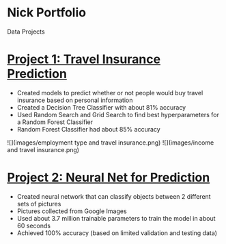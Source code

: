 # Nick Portfolio
Data Projects

# [Project 1: Travel Insurance Prediction](https://github.com/nbapproved/Predicting-Travel-Insurance)
* Created models to predict whether or not people would buy travel insurance based on personal information
* Created a Decision Tree Classifier with about 81% accuracy
* Used Random Search and Grid Search to find best hyperparameters for a Random Forest Classifier
* Random Forest Classifier had about 85% accuracy

![](images/employment type and travel insurance.png)
![](images/income and travel insurance.png)

# [Project 2: Neural Net for Prediction](https://github.com/nbapproved/neural-net-project)
* Created neural network that can classify objects between 2 different sets of pictures
* Pictures collected from Google Images
* Used about 3.7 million trainable parameters to train the model in about 60 seconds
* Achieved 100% accuracy (based on limited validation and testing data)
